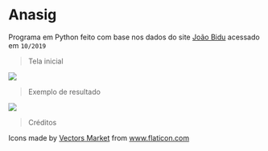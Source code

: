 # Anasig

Programa em Python feito com base nos dados do site <a href="https://joaobidu.com.br/" title="João Bidu">João Bidu</a> acessado em ````10/2019````

>Tela inicial  

![](https://i.imgur.com/KsPfS7w.png)

>Exemplo de resultado  

![](https://i.imgur.com/bL5mw5Z.png)

>Créditos  

Icons made by <a href="https://www.flaticon.com/authors/vectors-market" title="Vectors Market">Vectors Market</a> from <a href="https://www.flaticon.com/" title="Flaticon"> www.flaticon.com</a>

